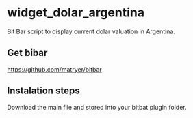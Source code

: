# widget_dolar_argentina
Bit Bar script to display current dolar valuation in Argentina.

## Get bibar

https://github.com/matryer/bitbar

## Instalation steps

Download the main file and stored into your bitbat plugin folder.
